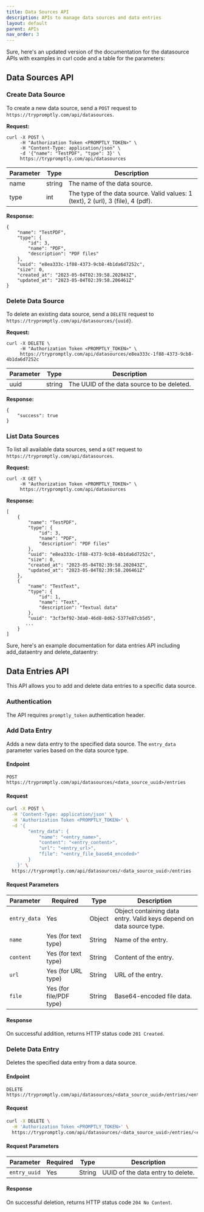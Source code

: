```yaml
---
title: Data Sources API
description: APIs to manage data sources and data entries
layout: default
parent: APIs
nav_order: 3
---
```


Sure, here's an updated version of the documentation for the datasource APIs with examples in curl code and a table for the parameters:

## Data Sources API

### Create Data Source

To create a new data source, send a `POST` request to `https://trypromptly.com/api/datasources`.

**Request:**
```curl
curl -X POST \
     -H "Authorization Token <PROMPTLY_TOKEN>" \
     -H "Content-Type: application/json" \
     -d '{"name": "TestPDF", "type": 3}' \
     https://trypromptly.com/api/datasources
```

| Parameter | Type   | Description               |
| --------- | ------ | ------------------------- |
| name      | string | The name of the data source.|
| type      | int    | The type of the data source. Valid values: 1 (text), 2 (url), 3 (file), 4 (pdf). |

**Response:**

```
{
    "name": "TestPDF",
    "type": {
        "id": 3,
        "name": "PDF",
        "description": "PDF files"
    },
    "uuid": "e8ea333c-1f88-4373-9cb8-4b1da6d7252c",
    "size": 0,
    "created_at": "2023-05-04T02:39:58.202043Z",
    "updated_at": "2023-05-04T02:39:58.206461Z"
}
```

### Delete Data Source

To delete an existing data source, send a `DELETE` request to `https://trypromptly.com/api/datasources/{uuid}`.

**Request:**

```curl
curl -X DELETE \
     -H "Authorization Token <PROMPTLY_TOKEN>" \
     https://trypromptly.com/api/datasources/e8ea333c-1f88-4373-9cb8-4b1da6d7252c
```

| Parameter | Type   | Description                    |
| --------- | ------ | ------------------------------ |
| uuid      | string | The UUID of the data source to be deleted. |

**Response:**

```
{
    "success": true
}
```

### List Data Sources

To list all available data sources, send a `GET` request to `https://trypromptly.com/api/datasources`.

**Request:**

```curl
curl -X GET \
     -H "Authorization Token <PROMPTLY_TOKEN>" \
     https://trypromptly.com/api/datasources
```

**Response:**

```
[
    {
        "name": "TestPDF",
        "type": {
            "id": 3,
            "name": "PDF",
            "description": "PDF files"
        },
        "uuid": "e8ea333c-1f88-4373-9cb8-4b1da6d7252c",
        "size": 0,
        "created_at": "2023-05-04T02:39:58.202043Z",
        "updated_at": "2023-05-04T02:39:58.206461Z"
    },
    {
        "name": "TestText",
        "type": {
            "id": 1,
            "name": "Text",
            "description": "Textual data"
        },
        "uuid": "3cf3ef92-3da0-46d8-8d62-5377e87cb5d5",
       ...
    }
]
```

Sure, here's an example documentation for data entries API including add_dataentry and delete_dataentry:

## Data Entries API

This API allows you to add and delete data entries to a specific data source.

### Authentication

The API requires `promptly_token` authentication header.

### Add Data Entry

Adds a new data entry to the specified data source. The `entry_data` parameter varies based on the data source type. 

#### Endpoint

```
POST https://trypromptly.com/api/datasources/<data_source_uuid>/entries
```

#### Request

```bash
curl -X POST \
  -H 'Content-Type: application/json' \
  -H 'Authorization Token <PROMPTLY_TOKEN>' \
  -d '{
        "entry_data": {
            "name": "<entry_name>",
            "content": "<entry_content>",
            "url": "<entry_url>",
            "file": "<entry_file_base64_encoded>"
        }
    }' \
  https://trypromptly.com/api/datasources/<data_source_uuid>/entries
```

#### Request Parameters

| Parameter | Required | Type   | Description |
|-----------|----------|--------|-------------|
| `entry_data` | Yes | Object | Object containing data entry. Valid keys depend on data source type. |
| `name` | Yes (for text type) | String | Name of the entry. |
| `content` | Yes (for text type) | String | Content of the entry. |
| `url` | Yes (for URL type) | String | URL of the entry. |
| `file` | Yes (for file/PDF type) | String | Base64-encoded file data. |

#### Response

On successful addition, returns HTTP status code `201 Created`.

### Delete Data Entry

Deletes the specified data entry from a data source.

#### Endpoint

```
DELETE https://trypromptly.com/api/datasources/<data_source_uuid>/entries/<entry_uuid>
```

#### Request

```bash
curl -X DELETE \
  -H 'Authorization Token <PROMPTLY_TOKEN>' \
  https://trypromptly.com/api/datasources/<data_source_uuid>/entries/<entry_uuid>
```

#### Request Parameters

| Parameter | Required | Type   | Description |
|-----------|----------|--------|-------------|
| `entry_uuid` | Yes | String | UUID of the data entry to delete. |

#### Response

On successful deletion, returns HTTP status code `204 No Content`.